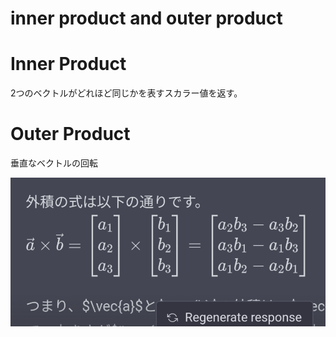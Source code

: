 # inner product and outer product

# Inner Product

2つのベクトルがどれほど同じかを表すスカラー値を返す。

# Outer Product

垂直なベクトルの回転

![Screenshot_20230403-232753.png](inner%20product%20and%20outer%20product%20d9583e7f28e64e529b8c533a4cea0ac3/Screenshot_20230403-232753.png)